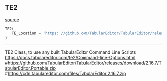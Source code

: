 #


## TE2
[source](https://github.com/Curts0/PyTabular\blob\master\pytabular/pytabular.py\#L401)
```python 
TE2(
   TE_Location = 'https: //github.com/TabularEditor/TabularEditor/releases/download/2.16.7/TabularEditor.Portable.zip'
)
```


---
TE2 Class, to use any built TabularEditor Command Line Scripts
https://docs.tabulareditor.com/te2/Command-line-Options.html
#https://github.com/TabularEditor/TabularEditor/releases/download/2.16.7/TabularEditor.Portable.zip
#https://cdn.tabulareditor.com/files/TabularEditor.2.16.7.zip
